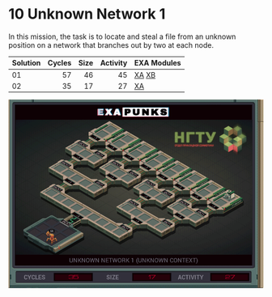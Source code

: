 # 10 Unknown Network 1

In this mission, the task is to locate and steal a file from an unknown position on a network that branches out by two at each node.

| Solution | Cycles | Size | Activity | EXA Modules|
|:---------|-------:|-----:|---------:|------------|
| 01       |     57 |   46 |       45 | [XA](01-XA.exa) [XB](01-XB.exa) |
| 02       |     35 |   17 |       27 | [XA](02-XA.exa) |

![Solution 02](EXAPUNKS%20-%20UNKNOWN%20NETWORK%201.gif "Solution 02")